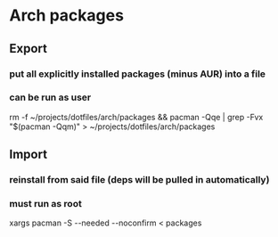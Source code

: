 # Arch packages

## Export
### put all explicitly installed packages (minus AUR) into a file
### can be run as user
rm -f ~/projects/dotfiles/arch/packages && pacman -Qqe | grep -Fvx "$(pacman -Qqm)" > ~/projects/dotfiles/arch/packages

## Import
### reinstall from said file (deps will be pulled in automatically)
### must run as root
xargs pacman -S --needed --noconfirm < packages
